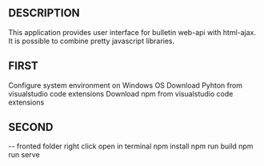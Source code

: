 ## DESCRIPTION

This application provides user interface for bulletin web-api with html-ajax. It is possible to combine pretty javascript libraries.

## FIRST

Configure system environment on Windows OS
Download Pyhton from visualstudio code extensions
Download npm from visualstudio code extensions


## SECOND

-- fronted folder right click open in terminal
npm install
npm run build
npm run serve